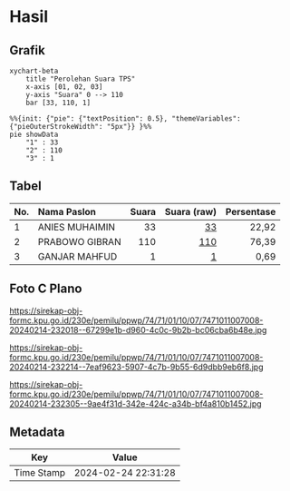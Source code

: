 # Hasil

## Grafik

```mermaid
xychart-beta
    title "Perolehan Suara TPS"
    x-axis [01, 02, 03]
    y-axis "Suara" 0 --> 110
    bar [33, 110, 1]
```

```mermaid
%%{init: {"pie": {"textPosition": 0.5}, "themeVariables": {"pieOuterStrokeWidth": "5px"}} }%%
pie showData
    "1" : 33
    "2" : 110
    "3" : 1
```

## Tabel

| No. | Nama Paslon    | Suara | Suara (raw) | Persentase |
|:--- |:-------------- | -----:| -----------:| ----------:|
| 1   | ANIES MUHAIMIN | 33    | [33][p-1]   | 22,92      |
| 2   | PRABOWO GIBRAN | 110   | [110][p-2]  | 76,39      |
| 3   | GANJAR MAHFUD  | 1     | [1][p-3]    | 0,69       |


[p-1]: https://github.com/gigit-pemilu/pemilu-2024-74-sulawesi-tenggara/blob/main/pilpres/hitung-suara/sub/74-sulawesi-tenggara/sub/71-kota-kendari/sub/01-mandonga/sub/1007-labibia/sub/008-tps/sub/paslon-1.txt
[p-2]: https://github.com/gigit-pemilu/pemilu-2024-74-sulawesi-tenggara/blob/main/pilpres/hitung-suara/sub/74-sulawesi-tenggara/sub/71-kota-kendari/sub/01-mandonga/sub/1007-labibia/sub/008-tps/sub/paslon-2.txt
[p-3]: https://github.com/gigit-pemilu/pemilu-2024-74-sulawesi-tenggara/blob/main/pilpres/hitung-suara/sub/74-sulawesi-tenggara/sub/71-kota-kendari/sub/01-mandonga/sub/1007-labibia/sub/008-tps/sub/paslon-3.txt

## Foto C Plano

https://sirekap-obj-formc.kpu.go.id/230e/pemilu/ppwp/74/71/01/10/07/7471011007008-20240214-232018--67299e1b-d960-4c0c-9b2b-bc06cba6b48e.jpg

https://sirekap-obj-formc.kpu.go.id/230e/pemilu/ppwp/74/71/01/10/07/7471011007008-20240214-232214--7eaf9623-5907-4c7b-9b55-6d9dbb9eb6f8.jpg

https://sirekap-obj-formc.kpu.go.id/230e/pemilu/ppwp/74/71/01/10/07/7471011007008-20240214-232305--9ae4f31d-342e-424c-a34b-bf4a810b1452.jpg


## Metadata

| Key        | Value               |
| ---------- | ------------------- |
| Time Stamp | 2024-02-24 22:31:28 |



